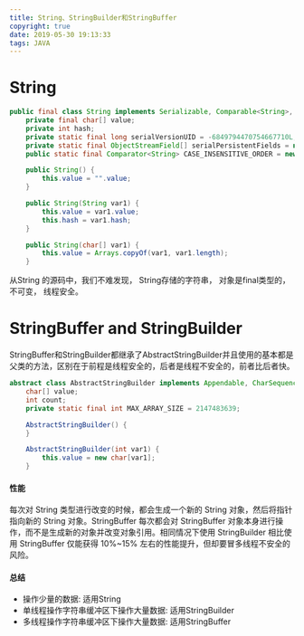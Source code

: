 ```yaml
---
title: String、StringBuilder和StringBuffer
copyright: true
date: 2019-05-30 19:13:33
tags: JAVA
---
```


# String
```java
public final class String implements Serializable, Comparable<String>, CharSequence {
    private final char[] value;
    private int hash;
    private static final long serialVersionUID = -6849794470754667710L;
    private static final ObjectStreamField[] serialPersistentFields = new ObjectStreamField[0];
    public static final Comparator<String> CASE_INSENSITIVE_ORDER = new String.CaseInsensitiveComparator();

    public String() {
        this.value = "".value;
    }

    public String(String var1) {
        this.value = var1.value;
        this.hash = var1.hash;
    }

    public String(char[] var1) {
        this.value = Arrays.copyOf(var1, var1.length);
    }
```
从String 的源码中，我们不难发现， String存储的字符串， 对象是final类型的， 不可变， 线程安全。

# StringBuffer and StringBuilder

StringBuffer和StringBuilder都继承了AbstractStringBuilder并且使用的基本都是父类的方法，区别在于前程是线程安全的，后者是线程不安全的，前者比后者快。
```java
abstract class AbstractStringBuilder implements Appendable, CharSequence {
    char[] value;
    int count;
    private static final int MAX_ARRAY_SIZE = 2147483639;

    AbstractStringBuilder() {
    }

    AbstractStringBuilder(int var1) {
        this.value = new char[var1];
    }

```

#### 性能
每次对 String 类型进行改变的时候，都会生成一个新的 String 对象，然后将指针指向新的 String 对象。StringBuffer 每次都会对 StringBuffer 对象本身进行操作，而不是生成新的对象并改变对象引用。相同情况下使用 StringBuilder 相比使用 StringBuffer 仅能获得 10%~15% 左右的性能提升，但却要冒多线程不安全的风险。

#### 总结
- 操作少量的数据: 适用String
- 单线程操作字符串缓冲区下操作大量数据: 适用StringBuilder
- 多线程操作字符串缓冲区下操作大量数据: 适用StringBuffer
